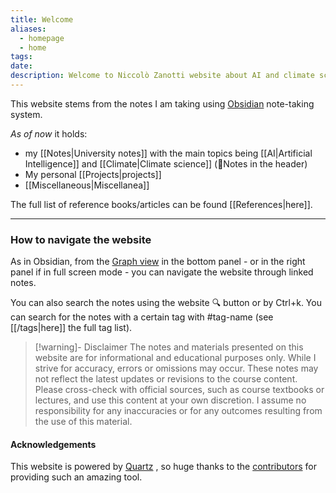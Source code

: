 ```yaml
---
title: Welcome
aliases:
  - homepage
  - home
tags: 
date: 
description: Welcome to Niccolò Zanotti website about AI and climate science
---
```


This website stems from the notes I am taking using [Obsidian](https://obsidian.md/) note-taking system. 

_As of now_ it holds:
- my [[Notes|University notes]] with the main topics being [[AI|Artificial Intelligence]] and [[Climate|Climate science]] (📓Notes in the header)
- My personal [[Projects|projects]]
- [[Miscellaneous|Miscellanea]]

The full list of reference books/articles can be found [[References|here]].

---
### How to navigate the website

As in Obsidian, from the [Graph view](https://help.obsidian.md/Plugins/Graph+view) in the bottom panel - or in the right panel if in full screen mode - you can navigate the website through linked notes. 

You can also search the notes using the website 🔍 button or by Ctrl+k. You can search for the notes with a certain tag with #tag-name (see [[/tags|here]] the full tag list).

 >[!warning]- Disclaimer
 > The notes and materials presented on this website are for informational and educational purposes only. While I strive for accuracy, errors or omissions may occur. These notes may not reflect the latest updates or revisions to the course content. Please cross-check with official sources, such as course textbooks or lectures, and use this content at your own discretion. I assume no responsibility for any inaccuracies or for any outcomes resulting from the use of this material.

#### Acknowledgements

This website is powered by [Quartz](https://quartz.jzhao.xyz) , so huge thanks to the [contributors](https://github.com/jackyzha0/quartz/graphs/contributors) for providing such an amazing tool.

